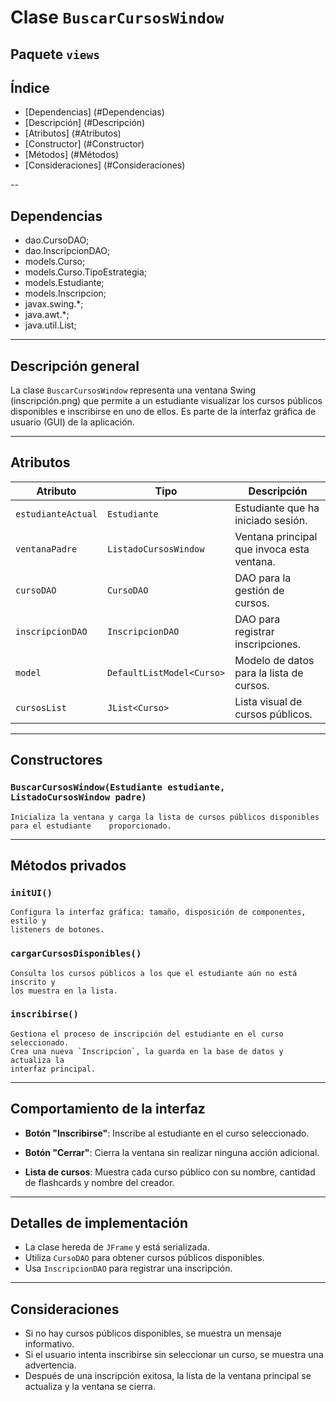 
# Clase `BuscarCursosWindow`

## Paquete `views`


## Índice
-   [Dependencias]	(#Dependencias)
-   [Descripción]	(#Descripción)
-   [Atributos]		(#Atributos)
-   [Constructor]	(#Constructor)
-   [Métodos]		(#Métodos)
-   [Consideraciones]	(#Consideraciones)


--

## Dependencias

- dao.CursoDAO;
- dao.InscripcionDAO;
- models.Curso;
- models.Curso.TipoEstrategia;
- models.Estudiante;
- models.Inscripcion;
- javax.swing.*;
- java.awt.*;
- java.util.List;

---

## Descripción general

La clase `BuscarCursosWindow` representa una ventana Swing (inscripción.png) que permite a un estudiante visualizar los cursos públicos disponibles e inscribirse en uno de ellos. Es parte de la interfaz gráfica de usuario (GUI) de la aplicación.

---

## Atributos

| Atributo               | Tipo                       | Descripción |
|------------------------|----------------------------|-------------|
| `estudianteActual`     | `Estudiante`               | Estudiante que ha iniciado sesión. |
| `ventanaPadre`         | `ListadoCursosWindow`      | Ventana principal que invoca esta ventana. |
| `cursoDAO`             | `CursoDAO`                 | DAO para la gestión de cursos. |
| `inscripcionDAO`       | `InscripcionDAO`           | DAO para registrar inscripciones. |
| `model`                | `DefaultListModel<Curso>`  | Modelo de datos para la lista de cursos. |
| `cursosList`           | `JList<Curso>`             | Lista visual de cursos públicos. |

---

## Constructores

### `BuscarCursosWindow(Estudiante estudiante, ListadoCursosWindow padre)`

	Inicializa la ventana y carga la lista de cursos públicos disponibles para el estudiante 	proporcionado.


---

## Métodos privados

### `initUI()`

	Configura la interfaz gráfica: tamaño, disposición de componentes, estilo y
	listeners de botones.


### `cargarCursosDisponibles()`

	Consulta los cursos públicos a los que el estudiante aún no está inscrito y
	los muestra en la lista.


### `inscribirse()`

	Gestiona el proceso de inscripción del estudiante en el curso seleccionado.
	Crea una nueva `Inscripcion`, la guarda en la base de datos y actualiza la
	interfaz principal.


---

## Comportamiento de la interfaz

- **Botón "Inscribirse"**: 
	Inscribe al estudiante en el curso seleccionado.

- **Botón "Cerrar"**: 
	Cierra la ventana sin realizar ninguna acción adicional.

- **Lista de cursos**: 
	Muestra cada curso público con su nombre, cantidad de flashcards y nombre del creador.


---

## Detalles de implementación

- La clase hereda de `JFrame` y está serializada.
- Utiliza `CursoDAO` para obtener cursos públicos disponibles.
- Usa `InscripcionDAO` para registrar una inscripción.

---

## Consideraciones

- Si no hay cursos públicos disponibles, se muestra un mensaje informativo.
- Si el usuario intenta inscribirse sin seleccionar un curso, se muestra una advertencia.
- Después de una inscripción exitosa, la lista de la ventana principal se actualiza y la
  ventana se cierra.

